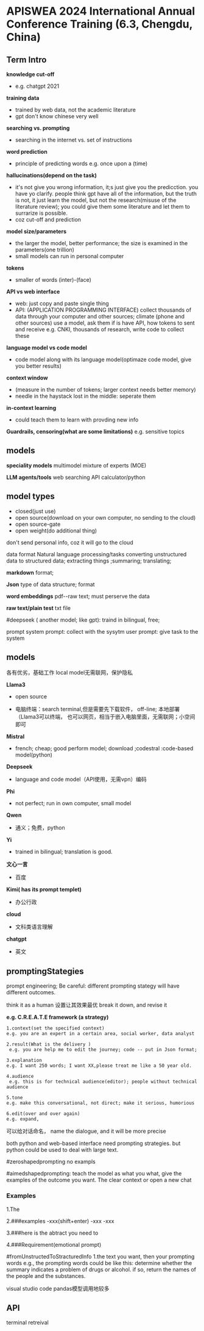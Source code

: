 # APISWEA 2024 International Annual Conference Training (6.3, Chengdu, China)
## Term Intro

**knowledge cut-off** 
- e.g. chatgpt 2021

**training data**
- trained by web data, not the academic literature
- gpt don't know chinese very well

**searching vs. prompting**
- searching in the internet  vs. set of instructions

**word prediction**
- principle of predicting words e.g. once upon a (time)

**hallucinations(depend on the task)**
- it's not give you wrong information, it;s just give you the predicction. you have yo clarify. people think gpt have all of the information, but the truth is not, it just learn the model, but not the research(misuse of the literature review); you could give them some literature and let them to surrarize is  possible.
- coz cut-off and prediction

**model size/parameters**
- the larger the model, better performance; the size is examined in the parameters(one trillion)
- small models can run in personal computer

**tokens**
- smaller of words (inter)-(face)

**API vs web interface**
- web: just copy and paste single thing
- API: (APPLICATION PROGRAMMING INTERFACE) collect thousands of data through your computer and other sources; climate (phone and other sources)
use a model, ask them if is have API, how tokens to sent and receive
e.g. CNKI, thousands of research, write code to collect these 

**language model vs code model**
- code model along with its language model(optimaze code model, give you better results)

**context window**
- (measure in the number of tokens; larger context needs better memory)
- needle in the haystack
    lost in the middle: seperate them
    
**in-context learning**
- could teach them to learn with provding new info

**Guardrails, censoring(what are some limitations)**
e.g. sensitive topics

## models
**speciality models**
    multimodel
    mixture of experts (MOE)

**LLM agents/tools**
    web searching
    API
    calculator/python

## model types
- closed(just use)
- open source(download on your own computer, no sending to the cloud)
- open source-gate
- open weight(do additional thing)

don't send personal info, coz it will go to the cloud

data 
format
Natural language processing/tasks
converting unstructured data to structured data; extracting things ;summaring; translating; 

**markdown**
format; 

**Json**
type of data structure; format

**word embeddings**
pdf--raw text; must perserve the data

**raw text/plain test**
txt file


#deepseek ( another model; like gpt): traind in bilingual, free; 

prompt
system prompt: collect with the sysytm
user prompt: give task to the system


## models

各有优劣，基础工作
local model无需联网，保护隐私

**Llama3**
- open source

- 电脑终端：search terminal,但是需要先下载软件， off-line; 本地部署（Llama3可以终端， 也可以网页，相当于嵌入电脑里面，无需联网；小空间即可

**Mistral**
- french; cheap; good perform model; download
;codestral :code-based model(python)

**Deepseek**
- language and code model（API使用，无需vpn）编码

**Phi**
- not perfect; run in own computer, small model

**Qwen**
- 通义；免费，python

**Yi**
- trained in bilingual; translation is good.

**文心一言**
- 百度

**Kimi( has its prompt templet)**
- 办公行政

**cloud**
- 文科类语言理解

**chatgpt**
- 英文

## promptingStategies
prompt engineering; 
Be careful: different prompting stategy will have different outcomes.

think it as a human
设置让其效果最优
break it down, and revise it 

**e.g. C.R.E.A.T.E framework (a strategy)**
     
    1.context(set the specified context)
    e.g. you are an expert in a certain area, social worker, data analyst
    
    2.result(What is the delivery )
     e.g. you are help me to edit the journey; code -- put in Json format; 
     
    3.explanation
    e.g. I want 250 words; I want XX,please treat me like a 50 year old.
    
    4.audience
     e.g. this is for technical audience(editor); people without technical audience
     
    5.tone
    e.g. make this conversational, not direct; make it serious, humorious
    
    6.edit(over and over again)
    e.g. expand, 

可以给对话命名， name the dialogue, and it will be more precise

both python and web-based interface need prompting strategies. but python could be used to deal with large text.


#zeroshapedprompting
no exampls

#aimedshapedprompting: teach the model as what you what, give the examples of the outcome you want. The 
clear context or open a new chat

### Examples
1.The 

2.###examples
-xxx(shift+enter)
-xxx
-xxx

3.###here is the abtract you need to 

4.###Requirement(emotional prompt)


#fromUnstructedToStracturedInfo
1.the text you want, then your prompting words
e.g., the prompting words could be like this: determine whether the summary indicates a problem of drugs or alcohol. if so, return the names of the people and the substances.

visual studio code
pandas模型调用地较多


## API
terminal
retreival 













